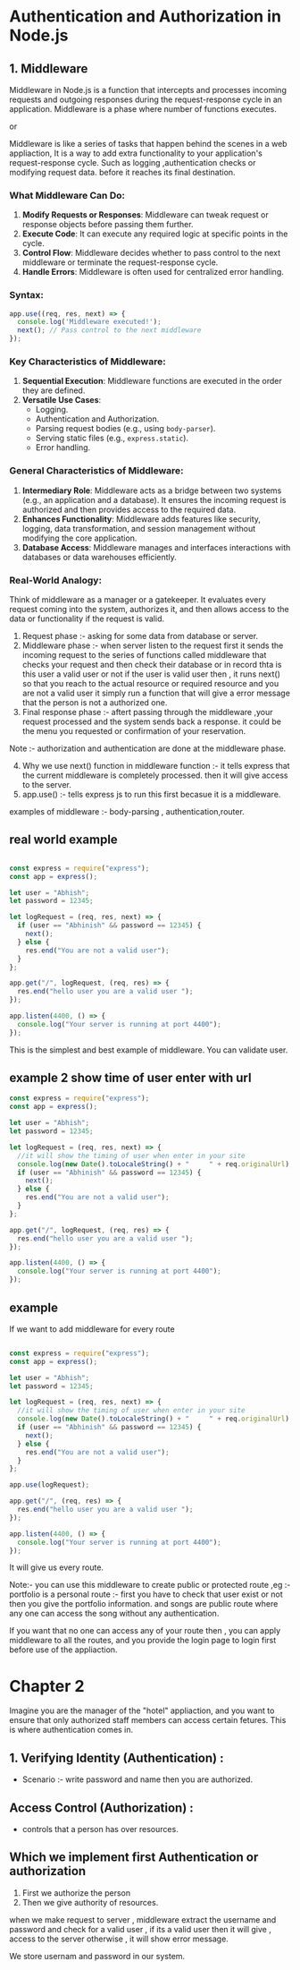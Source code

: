 # Authentication and Authorization in Node.js

## 1. Middleware

Middleware in Node.js is a function that intercepts and processes incoming requests and outgoing responses during the request-response cycle in an application.
Middleware is a phase where number of functions executes.

or 

Middleware is like a series of tasks that happen behind the scenes in a web appliaction, It is a way to add extra functionality to your application's request-response cycle. Such as  logging ,authentication checks or modifying request data. before it reaches its final destination. 

### What Middleware Can Do:
1. **Modify Requests or Responses**: Middleware can tweak request or response objects before passing them further.
2. **Execute Code**: It can execute any required logic at specific points in the cycle.
3. **Control Flow**: Middleware decides whether to pass control to the next middleware or terminate the request-response cycle.
4. **Handle Errors**: Middleware is often used for centralized error handling.

### Syntax:
```javascript
app.use((req, res, next) => {
  console.log('Middleware executed!');
  next(); // Pass control to the next middleware
});
```

### Key Characteristics of Middleware:
1. **Sequential Execution**: Middleware functions are executed in the order they are defined.
2. **Versatile Use Cases**:
   - Logging.
   - Authentication and Authorization.
   - Parsing request bodies (e.g., using `body-parser`).
   - Serving static files (e.g., `express.static`).
   - Error handling.

### General Characteristics of Middleware:
1. **Intermediary Role**: Middleware acts as a bridge between two systems (e.g., an application and a database). It ensures the incoming request is authorized and then provides access to the required data.
2. **Enhances Functionality**: Middleware adds features like security, logging, data transformation, and session management without modifying the core application.
3. **Database Access**: Middleware manages and interfaces interactions with databases or data warehouses efficiently.

### Real-World Analogy:
Think of middleware as a manager or a gatekeeper. It evaluates every request coming into the system, authorizes it, and then allows access to the data or functionality if the request is valid.


1. Request phase :- asking for some data from database or server.
2. Middleware phase :- when server listen to the request first it sends the incoming request to the series of functions called middleware that checks your request and then check their database or in record thta is this user a valid user or not if the user is valid user then , it runs next() so that you reach to the actual resource or required resource and you are not a valid user it simply run a function that will give a error message that the person is not a authorized one.
3.  Final response phase :- aftert passing through the middleware ,your request processed and the system sends back a response. it could be the menu you requested or confirmation of your reservation.


Note :- authorization  and authentication are done at the middleware phase.

4. Why we use next() function in middleware function :- it tells express that the current middleware is completely processed. then it will give access to the server.
5. app.use() :- tells express js to run this first becasue it is  a middleware. 

examples of middleware :- body-parsing , authentication,router. 

## real world example

```javascript

const express = require("express");
const app = express();

let user = "Abhish";
let password = 12345;

let logRequest = (req, res, next) => {
  if (user == "Abhinish" && password == 12345) {
    next();
  } else {
    res.end("You are not a valid user");
  }
};

app.get("/", logRequest, (req, res) => {
  res.end("hello user you are a valid user ");
});

app.listen(4400, () => {
  console.log("Your server is running at port 4400");
});

```

This is the simplest and best example of middleware. You can validate user.


## example 2 show time of user enter with url

```javascript
const express = require("express");
const app = express();

let user = "Abhish";
let password = 12345;

let logRequest = (req, res, next) => {
  //it will show the timing of user when enter in your site
  console.log(new Date().toLocaleString() + "     " + req.originalUrl);
  if (user == "Abhinish" && password == 12345) {
    next();
  } else {
    res.end("You are not a valid user");
  }
};

app.get("/", logRequest, (req, res) => {
  res.end("hello user you are a valid user ");
});

app.listen(4400, () => {
  console.log("Your server is running at port 4400");
});


```


## example 

If we want to add middleware for every route 

```javascript

const express = require("express");
const app = express();

let user = "Abhish";
let password = 12345;

let logRequest = (req, res, next) => {
  //it will show the timing of user when enter in your site
  console.log(new Date().toLocaleString() + "     " + req.originalUrl);
  if (user == "Abhinish" && password == 12345) {
    next();
  } else {
    res.end("You are not a valid user");
  }
};

app.use(logRequest);

app.get("/", (req, res) => {
  res.end("hello user you are a valid user ");
});

app.listen(4400, () => {
  console.log("Your server is running at port 4400");
});

```

It will give us every route.


Note:- you can use this middleware to create public or protected route ,eg :- portfolio is  a personal route :- first you have to check that user exist or not then you give the portfolio information. and songs are public route where any one can access the song without any authentication. 


If you want that no one can access any of your route then , you can apply middleware to all the routes, and you provide the login page to login first before use of the appliaction.


# Chapter 2

Imagine you are the manager of the "hotel" appliaction, and you want to ensure that only authorized staff members can access certain fetures. This is where authentication comes in. 

## 1. Verifying Identity (Authentication) :

- Scenario :- write password and name then you are authorized.

## Access Control (Authorization) :

- controls that a person has over resources.


## Which we implement first Authentication or authorization

1. First we authorize the person
2. Then we give authority of resources.



when we make request to server , middleware extract the username and password and check for a valid user , if its a valid user then it will give , access to the server otherwise , it will show error message.

We store usernam and password in our system.



























